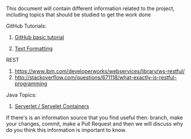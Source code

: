 This document will contain different information related to the project, including topics that should be studied to get the work done


GitHub Tutorials:

1. [GitHub basic tutorial](https://guides.github.com/activities/hello-world/)
    
2. [Text Formatting](https://help.github.com/articles/about-writing-and-formatting-on-github/)
    
    
REST

1. https://www.ibm.com/developerworks/webservices/library/ws-restful/
2. http://stackoverflow.com/questions/671118/what-exactly-is-restful-programming


Java Topics:

1. [Serverlet / Servelet Containers](https://dzone.com/articles/what-servlet-container)



If there's is an information source that you find useful then: branch, make your changes, commit, make a Pull Request and then we
will discuss why do you think this information is important to know.
